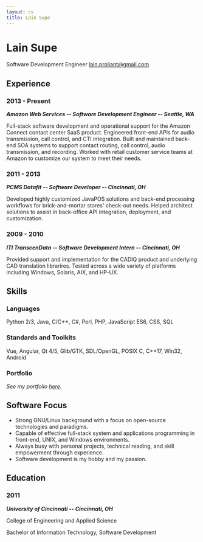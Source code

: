 ```yaml
---
layout: cv
title: Lain Supe
---
```

# Lain Supe
Software Development Engineer
[lain.proliant@gmail.com](mailto://lain.proliant@gmail.com)

## Experience
### 2013 - Present
***Amazon Web Services -- Software Development Engineer -- Seattle, WA***

Full-stack software development and operational support for the Amazon Connect contact center SaaS product.  Engineered front-end APIs for audio transmission, call control, and CTI integration.  Built and maintained back-end SOA systems to support contact routing, call control, audio transmission, and recording.  Worked with retail customer service teams at Amazon to customize our system to meet their needs.

### 2011 - 2013
***PCMS Datafit -- Software Developer -- Cincinnati, OH***

Developed highly customized JavaPOS solutions and back-end processing workflows for brick-and-mortar stores' check-out needs.  Helped architect solutions to assist in back-office API integration, deployment, and customization.

### 2009 - 2010
***ITI TranscenData -- Software Development Intern -- Cincinnati, OH***

Provided support and implementation for the CADIQ product and underlying CAD translation librarires.  Tested across a wide variety of platforms including Windows, Solaris, AIX, and HP-UX.

## Skills
### Languages
Python 2/3, Java, C/C++, C#, Perl, PHP, JavaScript ES6, CSS, SQL

### Standards and Toolkits
Vue, Angular, Qt 4/5, Glib/GTK, SDL/OpenGL, POSIX C, C++17, Win32, Android

### Portfolio
*See my portfolio [here](https://github.com/lainproliant).*

## Software Focus
- Strong GNU/Linux background with a focus on open-source technologies and paradigms.
- Capable of effective full-stack system and applications programming in front-end, UNIX, and Windows environments.
- Always busy with personal projects, technical reading, and skill empowerment through experience.
- Software development is my hobby and my passion.

## Education
### 2011
***University of Cincinnati -- Cincinnati, OH***

College of Engineering and Applied Science

Bachelor of Information Technology, Software Development

<!-- ### Footer

Last updated: July 2018 -->


